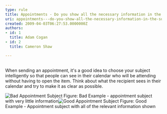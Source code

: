 ```yaml
---
type: rule
title: Appointments - Do you show all the necessary information in the subject?
uri: appointments---do-you-show-all-the-necessary-information-in-the-subject
created: 2009-04-03T06:27:53.0000000Z
authors:
- id: 1
  title: Adam Cogan
- id: 2
  title: Cameron Shaw

---
```




<span class='intro'>   <br>
When sending an appointment, it's a good idea to choose your subject intelligently so that people can see in their calendar who will be attending without having to open the item. Think about what the recipient sees in their calendar and try to make it as clear as possible.
 </span>

  <img src="/Standards/Communication/RulesToBetterEmail/PublishingImages/ApptSubjectBad_small.jpg" alt="Bad Appointment Subject" class="ms-rteCustom-ImageArea" /> <span class="ms-rteCustom-FigureBad">Figure&#58;&#160;Bad Example - appointment subject with very little information</span><img src="/Standards/Communication/RulesToBetterEmail/PublishingImages/ApptSubjectGood_small.jpg" alt="Good Appointment Subject" class="ms-rteCustom-ImageArea" /> <span class="ms-rteCustom-FigureGood">Figure&#58;&#160;Good Example - Appointment subject with all of the relevant information shown</span>



